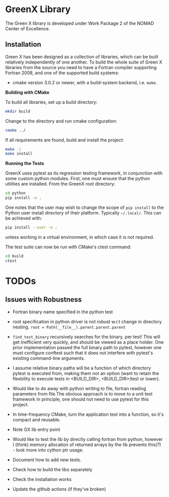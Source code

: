 # GreenX Library 

The Green X library is developed under Work Package 2 of the NOMAD Center of Excellence. 

## Installation

Green X has been designed as a collection of libraries, which can be built relatively 
independently of one another. To build the whole suite of Green X libraries from the source 
you need to have a Fortran compiler supporting Fortran 2008, and one of the supported build 
systems:

* cmake version 3.0.2 or newer, with a build-system backend, i.e. `make`.

**Building with CMake**   

To build all libraries, set up a build directory:

```bash
mkdir build 
```

Change to the directory and run cmake configuration:

```bash
cmake ../
```

If all requirements are found, build and install the project:

 ```bash
make -j
make install 
 ```

**Running the Tests** 

GreenX uses pytest as its regression testing framework, in conjunction with 
some custom python modules. First, one must ensure that the python utilities
are installed. From the GreenX root directory:

```bash
cd python
pip install -e .
```

One notes that the user may wish to change the scope of `pip install` to the
Python user install directory of their platform. Typically `~/.local/`. This
can be achieved with:

```bash
pip install --user -e .
```

unless working in a virtual environment, in which case it is not required.  

The test suite can now be run with CMake's ctest command:

 ```bash
cd build
ctest
 ```


# TODOs 
## Issues with Robustness
* Fortran binary name specified in the python test
* root specification in python driver is not robust w.r.t change in 
  directory nesting. `root = Path(__file__).parent.parent.parent`
* `find_test_binary` recursively searches for the binary, per test!
   This will get inefficient very quickly, and should be viewed as a place holder.
   One prior implementation passed the full binary path to pytest, however
   one must configure conftest such that it does not interfere with pytest's
   existing command-line arguments. 
* I assume relative binary paths will be a function of which directory pytest
  is executed from, making them not an option (want to retain the flexbility
  to execute tests in <BUILD_DIR>, <BUILD_DIR>/test or lower). 
* Would like to do away with python writing to file, fortran reading parameters
from file.The obvious approach is to move to a unit test framework 
  In principle, one should not need to use pytest for this project. 

* In time-frequency CMake, turn the application test into a function, so
  it's compact and reusable.
* Note GX lib entry point
* Would like to test the lib by directly calling fortran from python,
  however I (think) memory allocation of returned arrays by the lib prevents
  this(?) - look more into cython ptr usage.
* Document how to add new tests. 
* Check how to build the libs separately
* Check the installation works

* Update the github actions (if they've broken)
